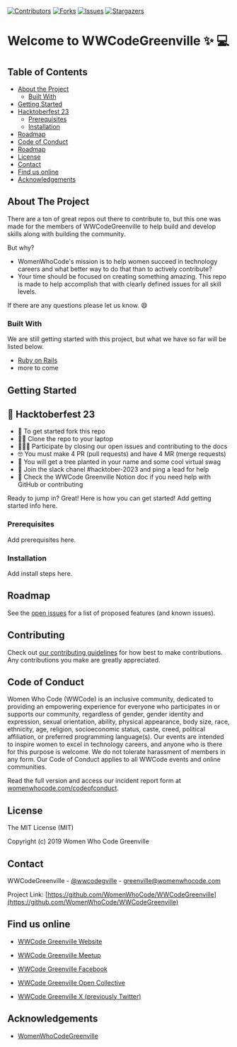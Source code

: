 [![Contributors][contributors-shield]][contributors-url]
[![Forks][forks-shield]][forks-url]
[![Issues][issues-shield]][issues-url]
[![Stargazers][stars-shield]][stars-url]

# Welcome to WWCodeGreenville :sparkles: :computer:

<!-- TABLE OF CONTENTS -->
## Table of Contents

* [About the Project](#about-the-project)
  * [Built With](#built-with)
* [Getting Started](#getting-started)
* [Hacktoberfest 23]()
  * [Prerequisites](#prerequisites)
  * [Installation](#installation)
* [Roadmap](#roadmap)
* [Code of Conduct](#contributing)
* [Roadmap](#code-of-conduct)
* [License](#license)
* [Contact](#contact)
* [Find us online](#find-us-online)
* [Acknowledgements](#acknowledgements)

<!-- ABOUT THE PROJECT -->
## About The Project

There are a ton of great repos out there to contribute to, but this one was made for the members of WWCodeGreenville to help build and develop skills along with building the community.

But why?
* WomenWhoCode's mission is to help women succeed in technology careers and what better way to do that than to actively contribute?
* Your time should be focused on creating something amazing. This repo is made to help accomplish that with clearly defined issues for all skill levels.

If there are any questions please let us know. :smile:

<!-- BUILT WITH -->
### Built With
We are still getting started with this project, but what we have so far will be listed below.
* [Ruby on Rails](https://rubyonrails.org/)
* more to come

<!-- GETTING STARTED -->
## Getting Started

<!-- Hacktoberfest 23 -->
## 🎃 Hacktoberfest 23

- 🍴 To get started fork this repo
- 👯‍♀️ Clone the repo to your laptop
- 👩🏽‍💻 Participate by closing our open issues and contributing to the docs
- 🤓 You must make 4 PR (pull requests) and have 4 MR (merge requests)
- 🌲 You will get a tree planted in your name and some cool virtual swag
- 🎃 Join the slack chanel #hacktober-2023 and ping a lead for help 
- 👀 Check the WWCode Greenville Notion doc if you need help with GitHub or contributing

Ready to jump in? Great! Here is how you can get started! Add getting started info here.

<!-- PREREQUISITES -->
### Prerequisites

Add prerequisites here.

<!-- INSTALLATION -->
### Installation

Add install steps here.

<!-- ROADMAP -->
## Roadmap

See the [open issues](https://github.com/WomenWhoCode/WWCodeGreenville/issues) for a list of proposed features (and known issues).

<!-- CONTRIBUTING -->
## Contributing

Check out [our contributing guidelines](https://github.com/WomenWhoCode/WWCodeGreenville/blob/master/CONTRIBUTING.md) for how best to make contributions. Any contributions you make are greatly appreciated.

<!-- CODE OF CONDUCT -->
## Code of Conduct

Women Who Code (WWCode) is an inclusive community, dedicated to providing an empowering experience for everyone who participates in or supports our community, regardless of gender, gender identity and expression, sexual orientation, ability, physical appearance, body size, race, ethnicity, age, religion, socioeconomic status, caste, creed, political affiliation, or preferred programming language(s). Our events are intended to inspire women to excel in technology careers, and anyone who is there for this purpose is welcome. We do not tolerate harassment of members in any form. Our Code of Conduct applies to all WWCode events and online communities.

Read the full version and access our incident report form at [womenwhocode.com/codeofconduct](https://www.womenwhocode.com/codeofconduct).


<!-- LICENSE -->
## License

The MIT License (MIT)

Copyright (c) 2019 Women Who Code Greenville

<!-- CONTACT -->
## Contact

WWCodeGreenville - [@wwcodegville](https://twitter.com/wwcodegville) - greenville@womenwhocode.com

Project Link: [https://github.com/WomenWhoCode/WWCodeGreenville](https://github.com/WomenWhoCode/WWCodeGreenville)

<!-- CONTACT -->
## Find us online

- [WWCode Greenville Website](https://www.womenwhocode.com/network/greenville/)
  
- [WWCode Greenville Meetup](https://www.meetup.com/women-who-code-greenville/)
  
- [WWCode Greenville Facebook](https://www.facebook.com/groups/womenwhocodegreenville/)
  
- [WWCode Greenville Open Collective](https://opencollective.com/wwcodegreenville)
  
- [WWCode Greenville X (previously Twitter)](https://twitter.com/WWCodeGville)

<!-- ACKNOWLEDGEMENTS -->
## Acknowledgements
* [WomenWhoCodeGreenville](https://www.womenwhocode.com/greenville)

<!-- MARKDOWN LINKS & IMAGES -->
[contributors-shield]: https://img.shields.io/github/contributors/WomenWhoCode/WWCodeGreenville.svg?style=flat-square
[contributors-url]: https://github.com/WomenWhoCode/WWCodeGreenville/graphs/contributors
[forks-shield]: https://img.shields.io/github/forks/WomenWhoCode/WWCodeGreenville.svg?style=flat-square
[forks-url]: https://github.com/WomenWhoCode/WWCodeGreenville/network/members
[stars-shield]: https://img.shields.io/github/stars/WomenWhoCode/WWCodeGreenville.svg?style=flat-square
[stars-url]: https://github.com/WomenWhoCode/WWCodeGreenville/stargazers
[issues-shield]: https://img.shields.io/github/issues/WomenWhoCode/WWCodeGreenville.svg?style=flat-square
[issues-url]: https://github.com/WomenWhoCode/WWCodeGreenville/issues
